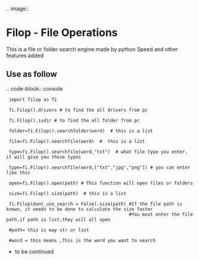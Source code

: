 .. image:: 


Filop - File Operations
====================

This is a file or folder search engine made by python
Speed and other features added

Use as follow
-------

.. code-block:: console

     import filop as fi

     fi.Filop().drivers # to find the all drivers from pc

     fi.Filop().isdir # to find the all folder from pc

     folder=fi.Filop().searchfolder(word)  # this is a list

     file=fi.Filop().searchfile(word)  #  this is a list

     type=fi.Filop().searchfile(word,"txt")  # what file type you enter, it will give you these types

     type=fi.Filop().searchfile(word,["txt","jpg","png"]) # you can enter like this

     open=fi.Filop().open(path) # This function will open files or folders

     size=fi.Filop().size(path)  # this is a list
     
     fi.Filop(dont_use_search = False).size(path) #If the file path is known, it needs to be done to calculate the size faster
                                                  #You must enter the file path,if path is list,they will all open

     #path= this is may str or list

     #word = this means ,This is the word you want to search

- to be continued


